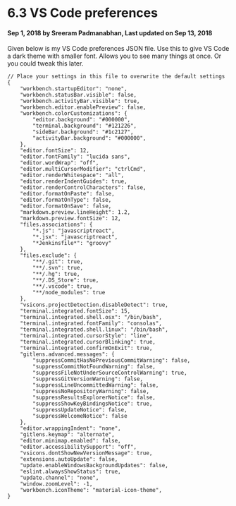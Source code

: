 # 6.3 VS Code preferences

#### Sep 1, 2018 by Sreeram Padmanabhan, Last updated on Sep 13, 2018

Given below is my VS Code preferences JSON file. Use this to give VS Code a dark theme with smaller font. Allows you to see many things at once. Or you could tweak this later.

    // Place your settings in this file to overwrite the default settings
    {
        "workbench.startupEditor": "none",
        "workbench.statusBar.visible": false,
        "workbench.activityBar.visible": true,
        "workbench.editor.enablePreview": false,
        "workbench.colorCustomizations": {
            "editor.background": "#000000",
            "terminal.background": "#121226",
            "sideBar.background": "#1c2127",
            "activityBar.background": "#000000",
        },
        "editor.fontSize": 12,
        "editor.fontFamily": "lucida sans",
        "editor.wordWrap": "off",
        "editor.multiCursorModifier": "ctrlCmd",
        "editor.renderWhitespace": "all",
        "editor.renderIndentGuides": true,
        "editor.renderControlCharacters": false,
        "editor.formatOnPaste": false,
        "editor.formatOnType": false,
        "editor.formatOnSave": false,
        "markdown.preview.lineHeight": 1.2,
        "markdown.preview.fontSize": 12,
        "files.associations": {
            "*.js": "javascriptreact",
            "*.jsx": "javascriptreact",
            "*Jenkinsfile*": "groovy"
        },
        "files.exclude": {
            "**/.git": true,
            "**/.svn": true,
            "**/.hg": true,
            "**/.DS_Store": true,
            "**/.vscode": true,
            "**/node_modules": true
        },
        "vsicons.projectDetection.disableDetect": true,
        "terminal.integrated.fontSize": 15,
        "terminal.integrated.shell.osx": "/bin/bash",
        "terminal.integrated.fontFamily": "consolas",
        "terminal.integrated.shell.linux": "/bin/bash",
        "terminal.integrated.cursorStyle": "line",
        "terminal.integrated.cursorBlinking": true,
        "terminal.integrated.confirmOnExit": true,
        "gitlens.advanced.messages": {
            "suppressCommitHasNoPreviousCommitWarning": false,
            "suppressCommitNotFoundWarning": false,
            "suppressFileNotUnderSourceControlWarning": true,
            "suppressGitVersionWarning": false,
            "suppressLineUncommittedWarning": false,
            "suppressNoRepositoryWarning": false,
            "suppressResultsExplorerNotice": false,
            "suppressShowKeyBindingsNotice": true,
            "suppressUpdateNotice": false,
            "suppressWelcomeNotice": false
        },
        "editor.wrappingIndent": "none",
        "gitlens.keymap": "alternate",
        "editor.minimap.enabled": false,
        "editor.accessibilitySupport": "off",
        "vsicons.dontShowNewVersionMessage": true,
        "extensions.autoUpdate": false,
        "update.enableWindowsBackgroundUpdates": false,
        "eslint.alwaysShowStatus": true,
        "update.channel": "none",
        "window.zoomLevel": -1,
        "workbench.iconTheme": "material-icon-theme",
    }
